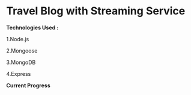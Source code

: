 # Travel Blog with Streaming Service

**Technologies Used :**

1.Node.js

2.Mongoose

3.MongoDB

4.Express

**Current Progress**


